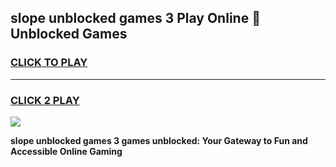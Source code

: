
## slope unblocked games 3 Play Online 👋 Unblocked Games
<h3>
<a href="https://premium.freeplayer.one?title=slope_unblocked_games_3&ref=19F">CLICK TO PLAY</a></h3>
<hr>

<h3>
<a href="https://premium.freeplayer.one?title=slope_unblocked_games_3&ref=19F">CLICK 2 PLAY</a>
  
</h3>

<a href="https://premium.freeplayer.one?title=slope_unblocked_games_3&ref=19F"><img src="https://clearcache.store/games.png"></a>


**slope unblocked games 3 games unblocked: Your Gateway to Fun and Accessible Online Gaming**

